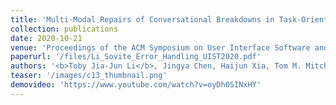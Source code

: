 ```yaml
---
title: 'Multi-Modal Repairs of Conversational Breakdowns in Task-Oriented Dialogs'
collection: publications
date: 2020-10-21
venue: 'Proceedings of the ACM Symposium on User Interface Software and Technology (UIST 2020)'
paperurl: '/files/Li_Sovite_Error_Handling_UIST2020.pdf'
authors: '<b>Toby Jia-Jun Li</b>, Jingya Chen, Haijun Xia, Tom M. Mitchell, and Brad A. Myers'
teaser: '/images/c13_thumbnail.png'
demovideo: 'https://www.youtube.com/watch?v=oyDh0SINxHY'
---
```

